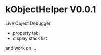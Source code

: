 # kObjectHelper V0.0.1

Live Object Debugger

* property tab
* display stack list
 
 and work on ...
 